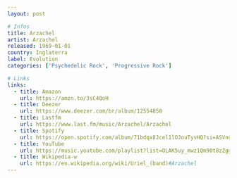```yaml
---
layout: post

# Infos
title: Arzachel
artist: Arzachel
released: 1969-01-01
country: Inglaterra
label: Evolution
categories: ['Psychedelic Rock', 'Progressive Rock']

# Links
links:
  - title: Amazon
    url: https://amzn.to/3sC4QoH
  - title: Deezer
    url: https://www.deezer.com/br/album/12554850
  - title: Lastfm
    url: https://www.last.fm/music/Arzachel/Arzachel
  - title: Spotify
    url: https://open.spotify.com/album/71bdqx8Jcel1lOJouTyvHQ?si=ASVnolt_T-GNmLufqUf1hA
  - title: YouTube
    url: https://music.youtube.com/playlist?list=OLAK5uy_mwz1Qm90t8zZggdOwrH07OtpUzq0WIXmw
  - title: Wikipedia-w
    url: https://en.wikipedia.org/wiki/Uriel_(band)#Arzachel
---
```

